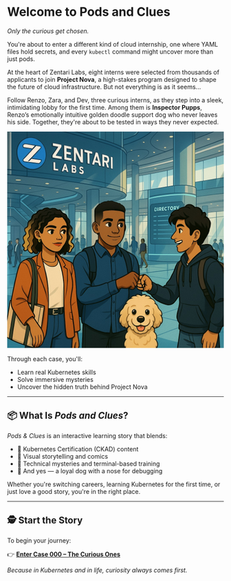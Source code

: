 # Welcome to Pods and Clues
*Only the curious get chosen.*

You're about to enter a different kind of cloud internship, one where YAML files hold secrets, and every `kubectl` command might uncover more than just pods.

At the heart of Zentari Labs, eight interns were selected from thousands of applicants to join **Project Nova**, a high-stakes program designed to shape the future of cloud infrastructure. But not everything is as it seems...

Follow Renzo, Zara, and Dev, three curious interns, as they step into a sleek, intimidating lobby for the first time. Among them is **Inspector Pupps**, Renzo’s emotionally intuitive golden doodle support dog who never leaves his side. Together, they're about to be tested in ways they never expected.

![Pods and Clues Cover Art](assets/homepage/cover-art.jpg)

Through each case, you'll:

* Learn real Kubernetes skills
* Solve immersive mysteries
* Uncover the hidden truth behind Project Nova

---

## 📦 What Is *Pods and Clues*?

*Pods & Clues* is an interactive learning story that blends:

* 📘 Kubernetes Certification (CKAD) content
* 🧩 Visual storytelling and comics
* 🧠 Technical mysteries and terminal-based training
* 🐶 And yes — a loyal dog with a nose for debugging

Whether you're switching careers, learning Kubernetes for the first time, or just love a good story, you're in the right place.

---

## 🕵️ Start the Story

To begin your journey:

👉 [**Enter Case 000 – The Curious Ones**](cases/case-000.md)

*Because in Kubernetes and in life, curiosity always comes first.*
